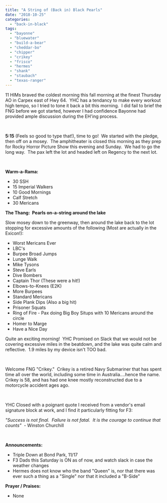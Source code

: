 ```yaml
---
title: "A String of (Back in) Black Pearls"
date: "2018-10-25"
categories: 
  - "back-in-black"
tags: 
  - "bayonne"
  - "bluewater"
  - "build-a-bear"
  - "cheddar-bo"
  - "chipper"
  - "crikey"
  - "frisco"
  - "hermes"
  - "shank"
  - "staubach"
  - "texas-ranger"
---
```


11 HIMs braved the coldest morning this fall morning at the finest Thursday AO in Carpex east of Hwy 64.  YHC has a tendancy to make every workout high tempo, so I tried to tone it back a bit this morning.  I did fail to brief the FNG before we got started, however I had confidence Bayonne had provided ample discussion during the EH'ing process.

 

**5:15** (Feels so good to type that!), time to go!  We started with the pledge, then off on a mosey.  The amphitheater is closed this morning as they prep for Rocky Horror Picture Show this evening and Sunday.  We had to go the long way.  The pax left the lot and headed left on Regency to the next lot.

 

**Warm-a-Rama:**

- 30 SSH
- 15 Imperial Walkers
- 10 Good Mornings
- Calf Stretch
- 30 Mericans

**The Thang:  Pearls on-a-string around the lake**

Slow mosey down to the greenway, then around the lake back to the lot stopping for excessive amounts of the following (Most are actually in the Exicon!):

- Worst Mericans Ever
- LBC's
- Burpee Broad Jumps
- Lunge Walk
- Mike Tysons
- Steve Earls
- Dive Bombers
- Captain Thor (These were a hit!)
- Elbows-to-Knees (E2K)
- More Burpees
- Standard Mericans
- Side Plank Dips (Also a big hit)
- Prisoner Squats
- Ring of Fire - Pax doing Big Boy Situps with 10 Mericans around the circle
- Homer to Marge
- Have a Nice Day

Quite an exciting morning!  YHC Promised on Slack that we would not be covering excessive miles in the beatdown, and the lake was quite calm and reflective.  1.9 miles by my device isn't TOO bad.

 

Welcome FNG "Crikey."  Crikey is a retired Navy Submariner that has spent time all over the world, including some time in Australia....hence the name.  Crikey is 58, and has had one knee mostly reconstructed due to a motorcycle accident ages ago.

 

YHC Closed with a poignant quote I received from a vendor's email signature block at work, and I find it particularly fitting for F3:

_"Success is not final.  Failure is not fatal.  It is the courage to continue that counts"_  - Winston Churchill

 

**Announcements:**

- Triple Down at Bond Park, 11/17
- F3 Dads this Saturday is ON as of now, and watch slack in case the weather changes
- Hermes does not know who the band "Queen" is, nor that there was ever such a thing as a "Single" nor that it included a "B-Side"

**Prayer / Praises:**

- None
